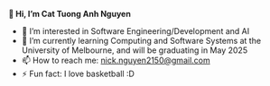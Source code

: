 **👋 Hi, I’m Cat Tuong Anh Nguyen**

- 👀 I’m interested in Software Engineering/Development and AI
- 🌱 I’m currently learning Computing and Software Systems at the University of Melbourne, and will be graduating in May 2025
- 📫 How to reach me: nick.nguyen2150@gmail.com
- ⚡ Fun fact: I love basketball :D

<!---
nicked1205/nicked1205 is a ✨ special ✨ repository because its `README.md` (this file) appears on your GitHub profile.
You can click the Preview link to take a look at your changes.
--->
